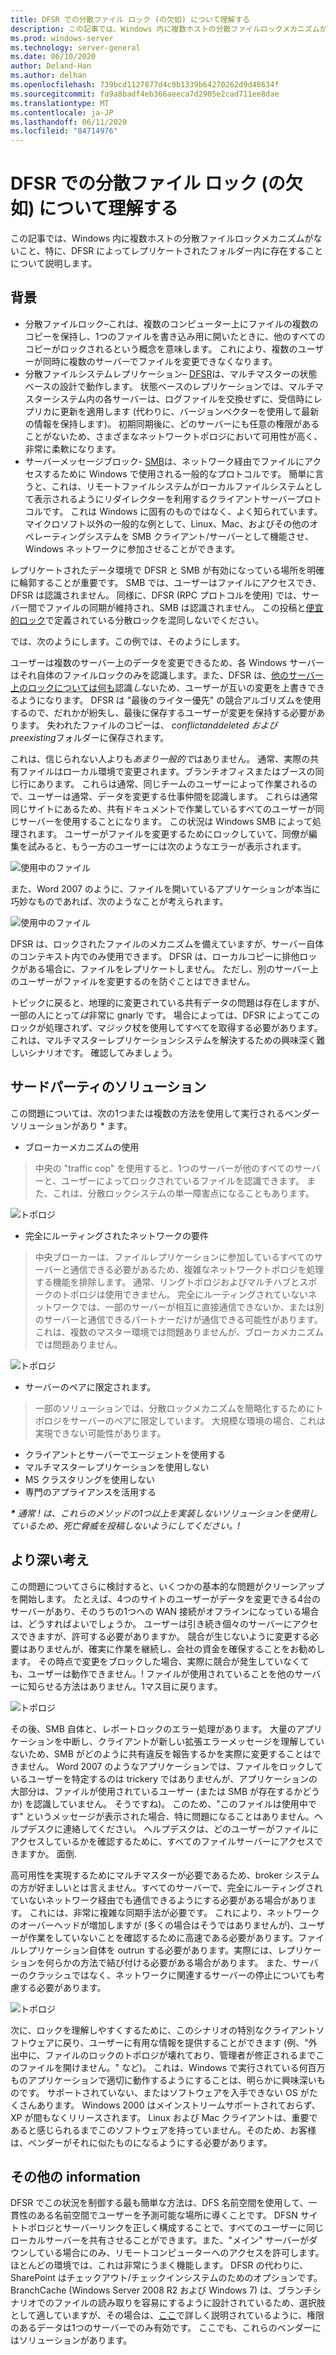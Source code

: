 ```yaml
---
title: DFSR での分散ファイル ロック (の欠如) について理解する
description: この記事では、Windows 内に複数ホストの分散ファイルロックメカニズムがないこと、特に、DFSR によってレプリケートされたフォルダー内に存在することについて説明します。
ms.prod: windows-server
ms.technology: server-general
ms.date: 06/10/2020
author: Deland-Han
ms.author: delhan
ms.openlocfilehash: 739bcd1127877d4c9b1339b64270262d9d48634f
ms.sourcegitcommit: fa9a8badf4eb366aeeca7d2905e2cad711ee8dae
ms.translationtype: MT
ms.contentlocale: ja-JP
ms.lasthandoff: 06/11/2020
ms.locfileid: "84714976"
---
```

# <a name="understanding-the-lack-of-distributed-file-locking-in-dfsr"></a>DFSR での分散ファイル ロック (の欠如) について理解する

この記事では、Windows 内に複数ホストの分散ファイルロックメカニズムがないこと、特に、DFSR によってレプリケートされたフォルダー内に存在することについて説明します。
  
## <a name="some-background"></a>背景

  - 分散ファイルロック–これは、複数のコンピューター上にファイルの複数のコピーを保持し、1つのファイルを書き込み用に開いたときに、他のすべてのコピーがロックされるという概念を意味します。 これにより、複数のユーザーが同時に複数のサーバーでファイルを変更できなくなります。
  - 分散ファイルシステムレプリケーション– [DFSR](/previous-versions/windows/desktop/dfsr/distributed-file-system-replication--dfsr-)は、マルチマスターの状態ベースの設計で動作します。 状態ベースのレプリケーションでは、マルチマスターシステム内の各サーバーは、ログファイルを交換せずに、受信時にレプリカに更新を適用します (代わりに、バージョンベクターを使用して最新の情報を保持します)。 初期同期後に、どのサーバーにも任意の権限があることがないため、さまざまなネットワークトポロジにおいて可用性が高く、非常に柔軟になります。
  - サーバーメッセージブロック- [SMB](/openspecs/windows_protocols/ms-smb/f210069c-7086-4dc2-885e-861d837df688)は、ネットワーク経由でファイルにアクセスするために Windows で使用される一般的なプロトコルです。 簡単に言うと、これは、リモートファイルシステムがローカルファイルシステムとして表示されるようにリダイレクターを利用するクライアントサーバープロトコルです。 これは Windows に固有のものではなく、よく知られています。マイクロソフト以外の一般的な例として、Linux、Mac、およびその他のオペレーティングシステムを SMB クライアント/サーバーとして機能させ、Windows ネットワークに参加させることができます。

  
レプリケートされたデータ環境で DFSR と SMB が有効になっている場所を明確に輪郭することが重要です。 SMB では、ユーザーはファイルにアクセスでき、DFSR は認識されません。 同様に、DFSR (RPC プロトコルを使用) では、サーバー間でファイルの同期が維持され、SMB は認識されません。 この投稿と[便宜的ロック](/windows/win32/fileio/opportunistic-locks)で定義されている分散ロックを混同しないでください。  
  
では、次のようにします。この例では、そのようにします。  
  
ユーザーは複数のサーバー上のデータを変更できるため、各 Windows サーバーはそれ自体のファイルロックのみを認識します。また、DFSR は、[他のサーバー上のロックについては何も](/previous-versions/windows/it-pro/windows-server-2003/cc773238(v=ws.10))認識*し*ないため、ユーザーが互いの変更を上書きできるようになります。 DFSR は "最後のライター優先" の競合アルゴリズムを使用するので、だれかが紛失し、最後に保存するユーザーが変更を保持する必要があります。 失われたファイルのコピーは、 *conflictanddeleted および preexisting*フォルダーに保存されます。  
  
これは、信じられない人よりも*あまり一般的で*はありません。 通常、実際の共有ファイルはローカル環境で変更されます。ブランチオフィスまたはブースの同じ行にあります。 これらは通常、同じチームのユーザーによって作業されるので、ユーザーは通常、データを変更する仕事仲間を認識します。 これらは通常同じサイトにあるため、共有ドキュメントで作業しているすべてのユーザーが同じサーバーを使用することになります。 この状況は Windows SMB によって処理されます。 ユーザーがファイルを変更するためにロックしていて、同僚が編集を試みると、もう一方のユーザーには次のようなエラーが表示されます。  
  
![使用中のファイル](./media/understanding-the-lack-of-distributed-file-locking-in-dfsr/1.jpg)
  
また、Word 2007 のように、ファイルを開いているアプリケーションが本当に巧妙なものであれば、次のようなことが考えられます。  
  
![使用中のファイル](./media/understanding-the-lack-of-distributed-file-locking-in-dfsr/2.jpg) 
  
DFSR は、ロックされたファイルのメカニズムを備えていますが、サーバー自体のコンテキスト内でのみ使用できます。 DFSR は、ローカルコピーに排他ロックがある場合に、ファイルをレプリケートしません。 ただし、別のサーバー上のユーザーがファイルを変更するのを防ぐことはできません。  
  
トピックに戻ると、地理的に変更されている共有データの問題は存在しますが、一部の人にとって*は*非常に gnarly です。 場合によっては、DFSR によってこのロックが処理されず、マジック杖を使用してすべてを取得する必要があります。 これは、マルチマスターレプリケーションシステムを解決するための興味深く難しいシナリオです。 確認してみましょう。  
  
## <a name="third-party-solutions"></a>サードパーティのソリューション
  
この問題については、次の1つまたは複数の方法を使用して実行されるベンダーソリューションがあり \* ます。  

  - ブローカーメカニズムの使用

> 中央の "traffic cop" を使用すると、1つのサーバーが他のすべてのサーバーと、ユーザーによってロックされているファイルを認識できます。 また、これは、分散ロックシステムの単一障害点になることもあります。

![トポロジ](./media/understanding-the-lack-of-distributed-file-locking-in-dfsr/3.png) 

  - 完全にルーティングされたネットワークの要件

> 中央ブローカーは、ファイルレプリケーションに参加しているすべてのサーバーと通信できる必要があるため、複雑なネットワークトポロジを処理する機能を排除します。 通常、リングトポロジおよびマルチハブとスポークのトポロジは使用できません。 完全にルーティングされていないネットワークでは、一部のサーバーが相互に直接通信できないか、または別のサーバーと通信できるパートナーだけが通信できる可能性があります。 これは、複数のマスター環境では問題ありませんが、ブローカメカニズムでは問題ありません。

![トポロジ](./media/understanding-the-lack-of-distributed-file-locking-in-dfsr/4.png)

  - サーバーのペアに限定されます。

> 一部のソリューションでは、分散ロックメカニズムを簡略化するためにトポロジをサーバーのペアに限定しています。 大規模な環境の場合、これは実現できない可能性があります。

  - クライアントとサーバーでエージェントを使用する
  - マルチマスターレプリケーションを使用しない
  - MS クラスタリングを使用しない
  - 専門のアプライアンスを活用する

  
***\*** 通常 \! は、これらのメソッドの1つ以上を実装しないソリューションを使用しているため、死亡脅威を投稿しないようにしてください。\!*  
  
## <a name="deeper-thoughts"></a>より深い考え  
  
この問題についてさらに検討すると、いくつかの基本的な問題がクリーンアップを開始します。 たとえば、4つのサイトのユーザーがデータを変更できる4台のサーバーがあり、そのうちの1つへの WAN 接続がオフラインになっている場合は、どうすればよいでしょうか。 ユーザーは引き続き個々のサーバーにアクセスできますが、許可する必要がありますか。 競合が生じないように変更する必要はありませんが、確実に作業を継続し、会社の資金を確保することをお勧めします。 その時点で変更をブロックした場合、実際に競合が発生していなくても、ユーザーは動作できません。\! ファイルが使用されていることを他のサーバーに知らせる方法はありません。1マス目に戻ります。  
  
![トポロジ](./media/understanding-the-lack-of-distributed-file-locking-in-dfsr/5.png)
  
その後、SMB 自体と、レポートロックのエラー処理があります。 大量のアプリケーションを中断し、クライアントが新しい拡張エラーメッセージを理解していないため、SMB がどのように共有違反を報告するかを実際に変更することはできません。 Word 2007 のようなアプリケーションでは、ファイルをロックしているユーザーを特定するのは trickery ではありませんが、アプリケーションの大部分は、ファイルが使用されているユーザー (または SMB が存在するかどうか) を認識していません。 そうですね)。 このため、"このファイルは使用中です" というメッセージが表示された場合、特に問題になることはありません。ヘルプデスクに連絡してください。 ヘルプデスクは、どのユーザーがファイルにアクセスしているかを確認するために、すべてのファイルサーバーにアクセスできますか。 面倒.  
  
高可用性を実現するためにマルチマスターが必要であるため、broker システムの方が好ましいとは言えません。すべてのサーバーで、完全にルーティングされていないネットワーク経由でも通信できるようにする必要がある場合があります。 これには、非常に複雑な同期手法が必要です。 これにより、ネットワークのオーバーヘッドが増加しますが (多くの場合はそうではありませんが)、ユーザーが作業をしていないことを確認するために高速である必要があります。ファイルレプリケーション自体を outrun する必要があります。実際には、レプリケーションを何らかの方法で結び付ける必要がある場合があります。 また、サーバーのクラッシュではなく、ネットワークに関連するサーバーの停止についても考慮する必要があります。  

![トポロジ](./media/understanding-the-lack-of-distributed-file-locking-in-dfsr/6.png)
  
次に、ロックを理解しやすくするために、このシナリオの特別なクライアントソフトウェアに戻り、ユーザーに有用な情報を提供することができます (例、"外出中に、ファイルのロックのトポロジが壊れており、管理者が修正されるまでこのファイルを開けません。" など)。 これは、Windows で実行されている何百万ものアプリケーションで適切に動作するようにすることは、明らかに興味深いものです。 サポートされていない、またはソフトウェアを入手できない OS がたくさんあります。 Windows 2000 はメインストリームサポートされておらず、XP が間もなくリリースされます。 Linux および Mac クライアントは、重要であると感じられるまでこのソフトウェアを持っていません。そのため、お客様は、ベンダーがそれに似たものになるようにする必要があります。  
  
## <a name="more-inforamtion"></a>その他の information
  
DFSR でこの状況を制御する最も簡単な方法は、DFS 名前空間を使用して、一貫性のある名前空間でユーザーを予測可能な場所に導くことです。 DFSN サイトトポロジとサーバーリンクを正しく構成することで、すべてのユーザーに同じローカルサーバーを共有させることができます。また、"メイン" サーバーがダウンしている場合にのみ、リモートコンピューターへのアクセスを許可します。 ほとんどの環境では、これは非常にうまく機能します。 DFSR の代わりに、SharePoint はチェックアウト/チェックインシステムのためのオプションです。 BranchCache (Windows Server 2008 R2 および Windows 7) は、ブランチシナリオでのファイルの読み取りを容易にするように設計されているため、選択肢として適していますが、その場合は、[ここ](/previous-versions/windows/it-pro/windows-server-2012-R2-and-2012/jj127252(v=ws.11))で詳しく説明されているように、権限のあるデータは1つのサーバーでのみ有効です。 ここでも、これらのベンダーにはソリューションがあります。

